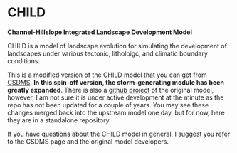 # CHILD
**Channel-Hillslope Integrated Landscape Development Model**

CHILD is a model of landscape evolution for simulating the development of landscapes under various tectonic, litholoigc, and climatic boundary conditions.

This is a modified version of the CHILD model that you can get from [CSDMS](https://csdms.colorado.edu/wiki/Model:CHILD). **In this spin-off version, the storm-generating module has been greatly expanded**. There is also a [github project](https://github.com/childmodel/child) of the original model, however, I am not sure it is under active development at the minute as the repo has not been updated for a couple of years. You may see these changes merged back into the upstream model one day, but for now, here they are in a standalone repository. 

If you have questions about the CHILD model in general, I suggest you refer to the CSDMS page and the original model developers.
